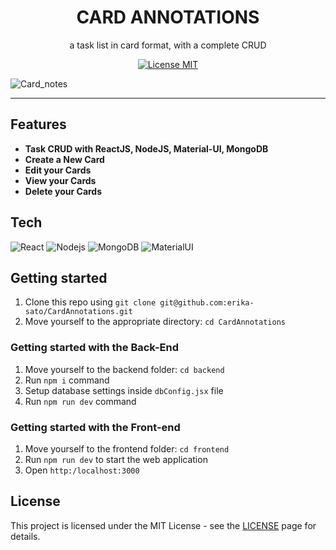 

<h1 align="center">
CARD ANNOTATIONS
</h1>

<p align="center">a task list in card format, with a complete CRUD</p>

<p align="center">
  <a href="https://opensource.org/licenses/MIT">
    <img src="https://img.shields.io/badge/License-MIT-blue.svg" alt="License MIT">
  </a>
</p>

 ![Card_notes](https://user-images.githubusercontent.com/100327745/165353295-27ff05f2-7a79-4c2c-813f-e52eee72bfa2.gif)

<hr />

## Features

- **Task CRUD with ReactJS, NodeJS, Material-UI, MongoDB**
- **Create a New Card**
- **Edit your Cards**
- **View your Cards**
- **Delete your Cards** 

## Tech

  ![React](https://img.shields.io/badge/-React-333333?style=flat&logo=react)
  ![Nodejs](https://img.shields.io/badge/-Nodejs-333333?style=flat&logo=Node.js)
  ![MongoDB](https://img.shields.io/badge/-MongoDB-333333?style=flat&logo=MongoDB)
  ![MaterialUI](https://img.shields.io/badge/-MaterialUI-333333?style=flat&logo=MaterialUI)
  

## Getting started

1. Clone this repo using `git clone git@github.com:erika-sato/CardAnnotations.git`
2. Move yourself to the appropriate directory: `cd CardAnnotations`<br />

### Getting started with the Back-End 

1. Move yourself to the backend folder: `cd backend`
2. Run `npm i` command
3. Setup database settings inside `dbConfig.jsx` file
4. Run `npm run dev` command

### Getting started with the Front-end

1. Move yourself to the frontend folder: `cd frontend`
2. Run `npm run dev` to start the web application
3. Open `http:/localhost:3000`


## License

This project is licensed under the MIT License - see the [LICENSE](https://opensource.org/licenses/MIT) page for details.
